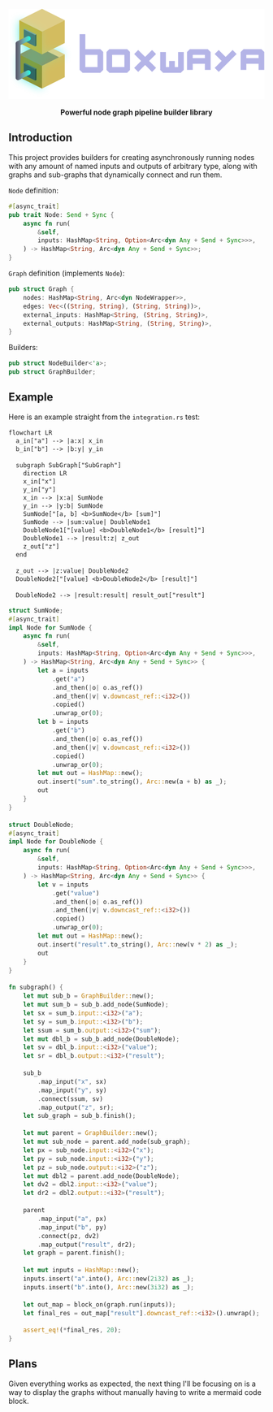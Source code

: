 <br />
<div align="center">
  <img src="./boxwaya_banner.svg" alt="boxwaya">
  <p>
    <strong>
      Powerful node graph pipeline builder library
    </strong>
  </p>
</div>

## Introduction

This project provides builders for creating asynchronously running nodes with any amount of named inputs and outputs of arbitrary type, along with graphs and sub-graphs that dynamically connect and run them. 

`Node` definition:

```Rust
#[async_trait]
pub trait Node: Send + Sync {
    async fn run(
        &self,
        inputs: HashMap<String, Option<Arc<dyn Any + Send + Sync>>>,
    ) -> HashMap<String, Arc<dyn Any + Send + Sync>>;
}
```

`Graph` definition (implements `Node`):

```Rust
pub struct Graph {
    nodes: HashMap<String, Arc<dyn NodeWrapper>>,
    edges: Vec<((String, String), (String, String))>,
    external_inputs: HashMap<String, (String, String)>,
    external_outputs: HashMap<String, (String, String)>,
}
```

Builders:

```Rust
pub struct NodeBuilder<'a>;
pub struct GraphBuilder;
```

## Example

Here is an example straight from the `integration.rs` test:

```mermaid
flowchart LR
  a_in["a"] --> |a:x| x_in
  b_in["b"] --> |b:y| y_in

  subgraph SubGraph["SubGraph"]
    direction LR
    x_in["x"]
    y_in["y"]
    x_in --> |x:a| SumNode
    y_in --> |y:b| SumNode
    SumNode["[a, b] <b>SumNode</b> [sum]"]
    SumNode --> |sum:value| DoubleNode1
    DoubleNode1["[value] <b>DoubleNode1</b> [result]"]
    DoubleNode1 --> |result:z| z_out
    z_out["z"]
  end
  
  z_out --> |z:value| DoubleNode2
  DoubleNode2["[value] <b>DoubleNode2</b> [result]"]

  DoubleNode2 --> |result:result| result_out["result"]
```

```Rust
struct SumNode;
#[async_trait]
impl Node for SumNode {
    async fn run(
        &self,
        inputs: HashMap<String, Option<Arc<dyn Any + Send + Sync>>>,
    ) -> HashMap<String, Arc<dyn Any + Send + Sync>> {
        let a = inputs
            .get("a")
            .and_then(|o| o.as_ref())
            .and_then(|v| v.downcast_ref::<i32>())
            .copied()
            .unwrap_or(0);
        let b = inputs
            .get("b")
            .and_then(|o| o.as_ref())
            .and_then(|v| v.downcast_ref::<i32>())
            .copied()
            .unwrap_or(0);
        let mut out = HashMap::new();
        out.insert("sum".to_string(), Arc::new(a + b) as _);
        out
    }
}

struct DoubleNode;
#[async_trait]
impl Node for DoubleNode {
    async fn run(
        &self,
        inputs: HashMap<String, Option<Arc<dyn Any + Send + Sync>>>,
    ) -> HashMap<String, Arc<dyn Any + Send + Sync>> {
        let v = inputs
            .get("value")
            .and_then(|o| o.as_ref())
            .and_then(|v| v.downcast_ref::<i32>())
            .copied()
            .unwrap_or(0);
        let mut out = HashMap::new();
        out.insert("result".to_string(), Arc::new(v * 2) as _);
        out
    }
}

fn subgraph() {
    let mut sub_b = GraphBuilder::new();
    let mut sum_b = sub_b.add_node(SumNode);
    let sx = sum_b.input::<i32>("a");
    let sy = sum_b.input::<i32>("b");
    let ssum = sum_b.output::<i32>("sum");
    let mut dbl_b = sub_b.add_node(DoubleNode);
    let sv = dbl_b.input::<i32>("value");
    let sr = dbl_b.output::<i32>("result");

    sub_b
        .map_input("x", sx)
        .map_input("y", sy)
        .connect(ssum, sv)
        .map_output("z", sr);
    let sub_graph = sub_b.finish();

    let mut parent = GraphBuilder::new();
    let mut sub_node = parent.add_node(sub_graph);
    let px = sub_node.input::<i32>("x");
    let py = sub_node.input::<i32>("y");
    let pz = sub_node.output::<i32>("z");
    let mut dbl2 = parent.add_node(DoubleNode);
    let dv2 = dbl2.input::<i32>("value");
    let dr2 = dbl2.output::<i32>("result");

    parent
        .map_input("a", px)
        .map_input("b", py)
        .connect(pz, dv2)
        .map_output("result", dr2);
    let graph = parent.finish();

    let mut inputs = HashMap::new();
    inputs.insert("a".into(), Arc::new(2i32) as _);
    inputs.insert("b".into(), Arc::new(3i32) as _);

    let out_map = block_on(graph.run(inputs));
    let final_res = out_map["result"].downcast_ref::<i32>().unwrap();

    assert_eq!(*final_res, 20);
}
```

## Plans

Given everything works as expected, the next thing I'll be focusing on is a way to display the graphs without manually having to write a mermaid code block.
